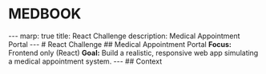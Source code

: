 # MEDBOOK
--- marp: true title: React Challenge description: Medical Appointment Portal  ---  # React Challenge   ## Medical Appointment Portal  **Focus:** Frontend only (React)   **Goal:** Build a realistic, responsive web app simulating a medical appointment system.  ---  ## Context  
